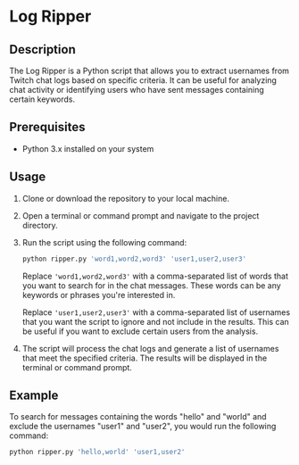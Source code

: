 # Log Ripper

## Description
The Log Ripper is a Python script that allows you to extract usernames from Twitch chat logs based on specific criteria. It can be useful for analyzing chat activity or identifying users who have sent messages containing certain keywords.

## Prerequisites
- Python 3.x installed on your system

## Usage
1. Clone or download the repository to your local machine.
2. Open a terminal or command prompt and navigate to the project directory.
3. Run the script using the following command:

    ```bash
    python ripper.py 'word1,word2,word3' 'user1,user2,user3'
    ```

    Replace `'word1,word2,word3'` with a comma-separated list of words that you want to search for in the chat messages. These words can be any keywords or phrases you're interested in.
    
    Replace `'user1,user2,user3'` with a comma-separated list of usernames that you want the script to ignore and not include in the results. This can be useful if you want to exclude certain users from the analysis.

4. The script will process the chat logs and generate a list of usernames that meet the specified criteria. The results will be displayed in the terminal or command prompt.

## Example
To search for messages containing the words "hello" and "world" and exclude the usernames "user1" and "user2", you would run the following command:

```bash
python ripper.py 'hello,world' 'user1,user2'
```
